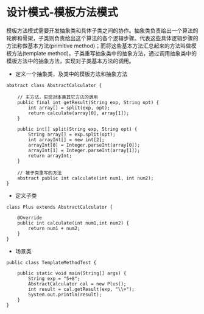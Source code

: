 # 设计模式-模板方法模式

模板方法模式需要开发抽象类和具体子类之间的协作。抽象类负责给出一个算法的轮廓和骨架，子类则负责给出这个算法的各个逻辑步骤。代表这些具体逻辑步骤的方法称做基本方法(primitive method)；而将这些基本方法汇总起来的方法叫做模板方法(template method)。子类重写抽象类中的抽象方法，通过调用抽象类中的模板方法中的抽象方法，实现对子类基本方法的调用。


- 定义一个抽象类，及类中的模板方法和抽象方法

```
abstract class AbstractCalculator {

    // 主方法，实现对本类其它方法的调用
    public final int getResult(String exp, String opt) {
        int array[] = split(exp, opt);
        return calculate(array[0], array[1]);
    }

    public int[] split(String exp, String opt) {
        String array[] = exp.split(opt);
        int arrayInt[] = new int[2];
        arrayInt[0] = Integer.parseInt(array[0]);
        arrayInt[1] = Integer.parseInt(array[1]);
        return arrayInt;
    }

    // 被子类重写的方法
    abstract public int calculate(int num1, int num2);
}

```

- 定义子类

```
class Plus extends AbstractCalculator {  
      
    @Override  
    public int calculate(int num1,int num2) {  
        return num1 + num2;  
    }  
}

```


- 场景类

```
public class TemplateMethodTest {

    public static void main(String[] args) {
        String exp = "5+8";
        AbstractCalculator cal = new Plus();
        int result = cal.getResult(exp, "\\+");
        System.out.println(result);
    }
}

```

